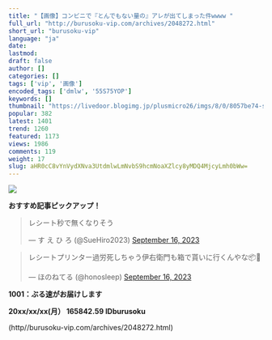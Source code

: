 ```yaml
---
title: "【画像】コンビニで『とんでもない量の』アレが出てしまった件wwww "
full_url: "http://burusoku-vip.com/archives/2048272.html"
short_url: "burusoku-vip"
language: "ja"
date: 
lastmod: 
draft: false
author: []
categories: []
tags: ['vip', '画像']
encoded_tags: ['dmlw', '55S75YOP']
keywords: []
thumbnail: "https://livedoor.blogimg.jp/plusmicro26/imgs/8/0/8057be74-s.png"
popular: 382
latest: 1401
trend: 1260
featured: 1173
views: 1986
comments: 119
weight: 17
slug: aHR0cC8vYnVydXNva3UtdmlwLmNvbS9hcmNoaXZlcy8yMDQ4MjcyLmh0bWw=
---
```


![](https://livedoor.blogimg.jp/plusmicro26/imgs/8/0/8057be74-s.png)

<div><p><b>おすすめ記事ピックアップ！</b></p> <p class='g-ad1'> </p> <p class='g-ad2'> </p> <p></p> <blockquote class='twitter-tweet'><p dir='ltr' lang='ja'>レシート秒で無くなりそう</p>— す え ひ ろ (@SueHiro2023) <a href='https//twitter.com/SueHiro2023/status/1702840197384421693?ref_src=twsrc%5Etfw'>September 16, 2023</a></blockquote> <blockquote class='twitter-tweet'><p dir='ltr' lang='ja'>レシートプリンター過労死しちゃう伊右衛門も箱で貰いに行くんやな📦🍵</p>— ほのねてる (@honosleep) <a href='https//twitter.com/honosleep/status/1702843569558704475?ref_src=twsrc%5Etfw'>September 16, 2023</a></blockquote> <p id='csw_block'></p> <p id='divSP1'> </p> <p><b>1001：ぶる速がお届けします <p> 20xx/xx/xx(月） 165842.59 IDburusoku</p></b></p> <p class='g-ad1'> </p> <p class='g-ad2'> </p> <p id='divSP'> </p> </div>

(http//burusoku-vip.com/archives/2048272.html)
